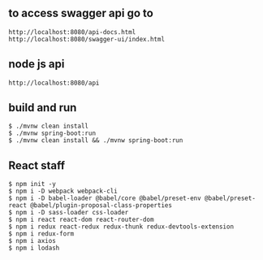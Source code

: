 ## to access swagger api go to 

    http://localhost:8080/api-docs.html
    http://localhost:8080/swagger-ui/index.html

## node js api

    http://localhost:8080/api

## build and run

    $ ./mvnw clean install
    $ ./mvnw spring-boot:run
    $ ./mvnw clean install && ./mvnw spring-boot:run

## React staff

    $ npm init -y
    $ npm i -D webpack webpack-cli
    $ npm i -D babel-loader @babel/core @babel/preset-env @babel/preset-react @babel/plugin-proposal-class-properties
    $ npm i -D sass-loader css-loader
    $ npm i react react-dom react-router-dom
    $ npm i redux react-redux redux-thunk redux-devtools-extension
    $ npm i redux-form
    $ npm i axios
    $ npm i lodash